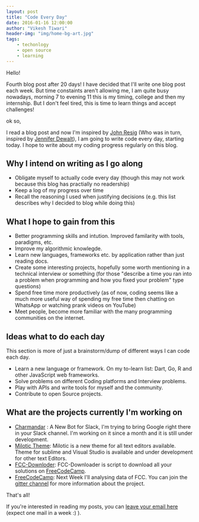 ```yaml
---
layout: post
title: "Code Every Day"
date: 2016-01-16 12:00:00
author: "Vikesh Tiwari"
header-img: "img/home-bg-art.jpg"
tags:
    - techonlogy
    - open source
    - learning
---
```


Hello!

Fourth blog post after 20 days! I have decided that I'll write one blog post each week. But time constaints aren't allowing me, I am quite busy nowadays, morning 7 to evening 11 this is my timing, college and then my internship. But I don't feel tired, this is time to learn things and accept challenges!

ok so,  

I read a blog post and now I'm inspired by [John Resig](http://ejohn.org/blog/write-code-every-day/) (Who was in turn, inspired by [Jennifer Dewalt](http://jenniferdewalt.com/)), I am going to write code every day, starting today. I hope to write about my coding progress regularly on this blog.

## Why I intend on writing as I go along

- Obligate myself to actually code every day (though this may not work because this blog has practially no readership)
- Keep a log of my progress over time
- Recall the reasoning I used when justifying decisions (e.g. this list describes why I decided to blog while doing this)


## What I hope to gain from this


- Better programming skills and intution. Improved familarity with tools, paradigms, etc.
- Improve my algorithmic knowlegde.
- Learn new languages, frameworks etc. by application rather than just reading docs.
- Create some interesting projects, hopefully some worth mentioning in a technical interview or something (for those "describe a time you ran into a problem when programming and how you fixed your problem" type questions)
- Spend free time more productively (as of now, coding seems like a much more useful way of spending my free time then chatting on WhatsApp or watching prank videos on YouTube)
- Meet people, become more familiar with the many programming communities on the internet.

## Ideas what to do each day

This section is more of just a brainstorm/dump of different ways I can code each day.

- Learn a new language or framework. On my to-learn list: Dart, Go, R and other JavaScript web frameworks.
- Solve problems on different Coding platforms and Interview problems.
- Play with APIs and write tools for myself and the community.
- Contribute to open Source projects.

## What are the projects currently I'm working on 

- [Charmandar](https://github.com/vicky002/Charmander) : A New Bot for Slack, I'm trying to bring Google right there in your Slack channel. I'm working on it since a month and it is still under development.
- [Milotic Theme](https://github.com/vicky002/Milotic): Milotic is a new theme for all text editors available. Theme for sublime and Visual Studio is available and under development for other text Editors.
- [FCC-Downloder](https://github.com/vicky002/FCC-DL): FCC-Downloader is script to download all your solutions on [FreeCodeCamp](http://freecodecamp.com).
- [FreeCodeCamp](http://freecodecamp.com): Next Week I'll analysing data of FCC. You can join the [gitter channel]() for more information about the project.

That's all!

If you're interested in reading my posts, you can [leave your email here](http://eepurl.com/bIgxHz) (expect one mail in a week :) ). 

